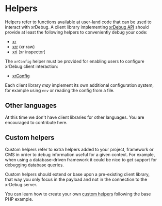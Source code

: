 # Helpers

Helpers refer to functions available at user-land code that can be used to interact with xrDebug. A client library implementing [xrDebug API](../developer/api.md) should provide at least the following helpers to conveniently debug your code:

* [xr](xr.md)
* [xrr](xrr.md) (xr raw)
* [xri](xri.md) (xr inspector)

The `xrConfig` helper must be provided for enabling users to configure xrDebug client interaction:

* [xrConfig](xrconfig.md)

Each client library *may* implement its own additional configuration system, for example using `env` or reading the config from a file.

## Other languages

At this time we don't have client libraries for other languages. You are encouraged to contribute here.

## Custom helpers

Custom helpers refer to extra helpers added to your project, framework or CMS in order to debug information useful for a given context. For example, when using a database-driven framework it could be nice to get support for debugging database queries.

Custom helpers should extend or base upon a pre-existing client library, that way you only focus in the payload and not in the connection to the xrDebug server.

You can learn how to create your own [custom helpers](../developer/custom-helpers.md) following the base PHP example.

